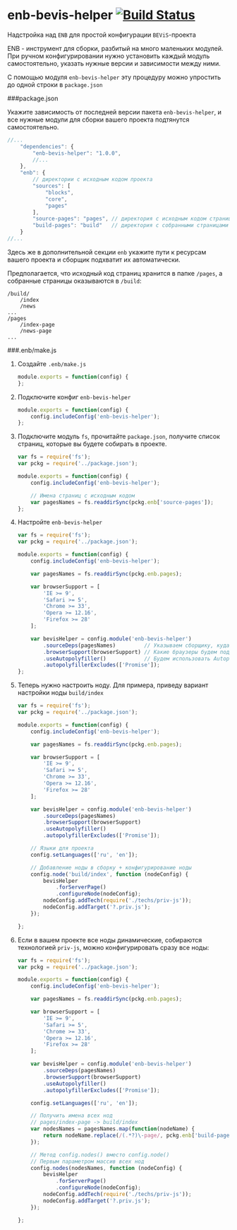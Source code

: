 enb-bevis-helper [![Build Status](https://travis-ci.org/enb-make/enb-bevis-helper.png?branch=master)](https://travis-ci.org/enb-make/enb-bevis-helper)
==========

Надстройка над `ENB` для простой конфигурации `BEViS`-проекта

ENB - инструмент для сборки, разбитый на много маленьких модулей. При ручном конфигурировании  нужно установить каждый модуль самостоятельно,
указать нужные версии и зависимости между ними.

С помощью модуля `enb-bevis-helper` эту процедуру можно упростить до одной строки в `package.json`

###package.json

Укажите зависимость от последней версии пакета `enb-bevis-helper`, и все нужные модули для сборки вашего проекта подтянутся самостоятельно.

```javascript
//...
    "dependencies": {
        "enb-bevis-helper": "1.0.0",
        //...
    },
    "enb": {
        // директории с исходным кодом проекта
        "sources": [
            "blocks",
            "core",
            "pages"
        ],
        "source-pages": "pages", // директория с исходным кодом страниц
        "build-pages": "build"   // директория с собранными страницами
    }
//...
```
Здесь же в дополнительной секции `enb` укажите пути к ресурсам вашего проекта и сборщик подхватит их автоматически.

Предполагается, что исходный код страниц хранится в папке `/pages`, а собранные страницы оказываются в `/build`:
```
/build/
    /index
    /news
...
/pages
    /index-page
    /news-page
...
```


###.enb/make.js

1. Создайте `.enb/make.js`
    ```javascript
    module.exports = function(config) {
    };
    ```
2. Подключите конфиг `enb-bevis-helper`
    ```javascript
    module.exports = function(config) {
        config.includeConfig('enb-bevis-helper');
    };
    ```
3. Подключите модуль `fs`, прочитайте `package.json`, получите список страниц, которые вы будете собирать в проекте.
    ```javascript
    var fs = require('fs');
    var pckg = require('../package.json');

    module.exports = function(config) {
        config.includeConfig('enb-bevis-helper');

        // Имена страниц с исходным кодом
        var pagesNames = fs.readdirSync(pckg.enb['source-pages']);
    };
    ```
4. Настройте `enb-bevis-helper`
    ```javascript
    var fs = require('fs');
    var pckg = require('../package.json');

    module.exports = function(config) {
        config.includeConfig('enb-bevis-helper');

        var pagesNames = fs.readdirSync(pckg.enb.pages);

        var browserSupport = [
            'IE >= 9',
            'Safari >= 5',
            'Chrome >= 33',
            'Opera >= 12.16',
            'Firefox >= 28'
        ];

        var bevisHelper = config.module('enb-bevis-helper')
            .sourceDeps(pagesNames)         // Указываем сборщику, куда смотреть, чтобы узнать из каких блоков собирать страницы
            .browserSupport(browserSupport) // Какие браузеры будем поддерживать в проекте
            .useAutopolyfiller()            // Будем использовать Autopolyfiller.js
            .autopolyfillerExcludes(['Promise']);
    };
    ```
5. Теперь нужно настроить ноду. Для примера, приведу вариант настройки ноды `build/index`
    ```javascript
    var fs = require('fs');
    var pckg = require('../package.json');

    module.exports = function(config) {
        config.includeConfig('enb-bevis-helper');

        var pagesNames = fs.readdirSync(pckg.enb.pages);

        var browserSupport = [
            'IE >= 9',
            'Safari >= 5',
            'Chrome >= 33',
            'Opera >= 12.16',
            'Firefox >= 28'
        ];

        var bevisHelper = config.module('enb-bevis-helper')
            .sourceDeps(pagesNames)
            .browserSupport(browserSupport)
            .useAutopolyfiller()
            .autopolyfillerExcludes(['Promise']);

        // Языки для проекта
        config.setLanguages(['ru', 'en']);

        // Добавление ноды в сборку + конфигурирование ноды
        config.node('build/index', function (nodeConfig) {
            bevisHelper
                .forServerPage()
                .configureNode(nodeConfig);
            nodeConfig.addTech(require('./techs/priv-js'));
            nodeConfig.addTarget('?.priv.js');
        });

    };
    ```
6. Если в вашем проекте все ноды динамические, собираются технологией `priv-js`, можно конфигурировать сразу все ноды:
    ```javascript
    var fs = require('fs');
    var pckg = require('../package.json');

    module.exports = function(config) {
        config.includeConfig('enb-bevis-helper');

        var pagesNames = fs.readdirSync(pckg.enb.pages);

        var browserSupport = [
            'IE >= 9',
            'Safari >= 5',
            'Chrome >= 33',
            'Opera >= 12.16',
            'Firefox >= 28'
        ];

        var bevisHelper = config.module('enb-bevis-helper')
            .sourceDeps(pagesNames)
            .browserSupport(browserSupport)
            .useAutopolyfiller()
            .autopolyfillerExcludes(['Promise']);

        config.setLanguages(['ru', 'en']);

        // Получить имена всех нод
        // pages/index-page -> build/index
        var nodesNames = pagesNames.map(function(nodeName) {
            return nodeName.replace(/(.*?)\-page/, pckg.enb['build-pages'] + '/$1');
        });

        // Метод config.nodes() вместо config.node()
        // Первым параметром массив всех нод
        config.nodes(nodesNames, function (nodeConfig) {
            bevisHelper
                .forServerPage()
                .configureNode(nodeConfig);
            nodeConfig.addTech(require('./techs/priv-js'));
            nodeConfig.addTarget('?.priv.js');
        });

    };
    ```
